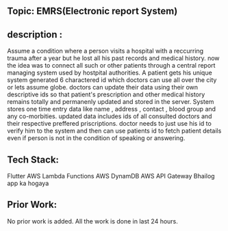 ## Topic: EMRS(Electronic report System) 
## description : 
Assume a condition where a person visits a hospital with a reccurring trauma after a year but he lost all his past records and medical history.
now the idea was to connect all such or other patients through a central report managing system used by hostpital authorities. A patient gets his unique system generated 6 charactered id which doctors can use all over the city or lets assume globe. doctors can update their data using their own descriptive ids so that patient's prescription and other medical history remains totally and permanenly updated and stored in the server. System stores one time entry data like name , address , contact , blood group and any co-morbities. updated data includes ids of all consulted doctors and their respective preffered priscriptions. doctor needs to just use his id to verify him to the system and then can use patients id to fetch patient details even if person is not in the condition of speaking or answering.
## Tech Stack: 
Flutter
AWS Lambda Functions
AWS DynamDB
AWS API Gateway
Bhailog app ka hogaya
## Prior Work: 
No prior work is added. All the work is done in last 24 hours.
